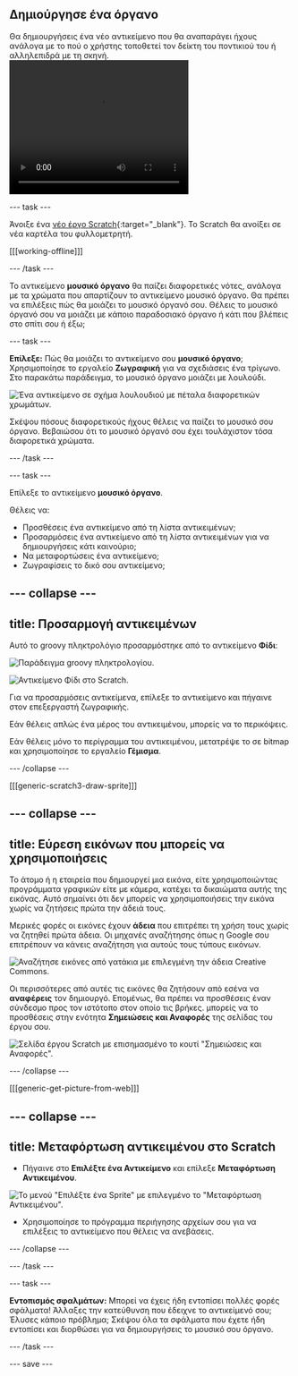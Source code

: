 ## Δημιούργησε ένα όργανο

<div style="display: flex; flex-wrap: wrap">
<div style="flex-basis: 200px; flex-grow: 1; margin-right: 15px;">
Θα δημιουργήσεις ένα νέο αντικείμενο που θα αναπαράγει ήχους ανάλογα με το πού ο χρήστης τοποθετεί τον δείκτη του ποντικιού του ή αλληλεπιδρά με τη σκηνή.
</div>
<div>
 <video width="320" height="240" controls>
  <source src="images/step-2-demo.mp4" type="video/mp4">
  Το πρόγραμμα περιήγησής σου δεν υποστηρίζει τα αρχεία βίντεο mp4.
</video> 
</div>
</div>

--- task ---

Άνοιξε ένα [νέο έργο Scratch](http://rpf.io/scratch-new){:target="_blank"}. Το Scratch θα ανοίξει σε νέα καρτέλα του φυλλομετρητή.

[[[working-offline]]]

--- /task ---

Το αντικείμενο **μουσικό όργανο** θα παίζει διαφορετικές νότες, ανάλογα με τα χρώματα που απαρτίζουν το αντικείμενο μουσικό όργανο. Θα πρέπει να επιλέξεις πώς θα μοιάζει το μουσικό όργανό σου. Θέλεις το μουσικό όργανό σου να μοιάζει με κάποιο παραδοσιακό όργανο ή κάτι που βλέπεις στο σπίτι σου ή έξω;

--- task ---

**Επίλεξε:** Πώς θα μοιάζει το αντικείμενο σου **μουσικό όργανο**; Χρησιμοποίησε το εργαλείο **Ζωγραφική** για να σχεδιάσεις ένα τρίγωνο. Στο παρακάτω παράδειγμα, το μουσικό όργανο μοιάζει με λουλούδι.

![Ένα αντικείμενο σε σχήμα λουλουδιού με πέταλα διαφορετικών χρωμάτων.](images/flower.png)

Σκέψου πόσους διαφορετικούς ήχους θέλεις να παίζει το μουσικό σου όργανο. Βεβαιώσου ότι το μουσικό όργανό σου έχει τουλάχιστον τόσα διαφορετικά χρώματα.

--- /task ---

--- task ---

Επίλεξε το αντικείμενο **μουσικό όργανο**.

Θέλεις να:
- Προσθέσεις ένα αντικείμενο από τη λίστα αντικειμένων;
- Προσαρμόσεις ένα αντικείμενο από τη λίστα αντικειμένων για να δημιουργήσεις κάτι καινούριο;
- Να μεταφορτώσεις ένα αντικείμενο;
- Ζωγραφίσεις το δικό σου αντικείμενο;

--- collapse ---
---
title: Προσαρμογή αντικειμένων
---

Αυτό το groovy πληκτρολόγιο προσαρμόστηκε από το αντικείμενο **Φίδι**:

![Παράδειγμα groovy πληκτρολογίου.](images/groovy-keyboard.png)

![Αντικείμενο Φίδι στο Scratch.](images/snake-sprite.png)

Για να προσαρμόσεις αντικείμενα, επίλεξε το αντικείμενο και πήγαινε στον επεξεργαστή ζωγραφικής.

Εάν θέλεις απλώς ένα μέρος του αντικειμένου, μπορείς να το περικόψεις.

Εάν θέλεις μόνο το περίγραμμα του αντικειμένου, μετατρέψε το σε bitmap και χρησιμοποίησε το εργαλείο **Γέμισμα**.

--- /collapse ---

[[[generic-scratch3-draw-sprite]]]

--- collapse ---
---
title: Εύρεση εικόνων που μπορείς να χρησιμοποιήσεις
---

Το άτομο ή η εταιρεία που δημιουργεί μια εικόνα, είτε χρησιμοποιώντας προγράμματα γραφικών είτε με κάμερα, κατέχει τα δικαιώματα αυτής της εικόνας. Αυτό σημαίνει ότι δεν μπορείς να χρησιμοποιήσεις την εικόνα χωρίς να ζητήσεις πρώτα την άδειά τους.

Μερικές φορές οι εικόνες έχουν **άδεια** που επιτρέπει τη χρήση τους χωρίς να ζητηθεί πρώτα άδεια. Οι μηχανές αναζήτησης όπως η Google σου επιτρέπουν να κάνεις αναζήτηση για αυτούς τους τύπους εικόνων.

![Αναζήτησε εικόνες από γατάκια με επιλεγμένη την άδεια Creative Commons.](images/google-search.png)

Οι περισσότερες από αυτές τις εικόνες θα ζητήσουν από εσένα να **αναφέρεις** τον δημιουργό. Επομένως, θα πρέπει να προσθέσεις έναν σύνδεσμο προς τον ιστότοπο στον οποίο τις βρήκες. μπορείς να το προσθέσεις στην ενότητα **Σημειώσεις και Αναφορές** της σελίδας του έργου σου.

![Σελίδα έργου Scratch με επισημασμένο το κουτί "Σημειώσεις και Αναφορές".](images/project-page.png)

--- /collapse ---

[[[generic-get-picture-from-web]]]

--- collapse ---
---
title: Μεταφόρτωση αντικειμένου στο Scratch
---

- Πήγαινε στο **Επιλέξτε ένα Αντικείμενο** και επίλεξε **Μεταφόρτωση Αντικειμένου**.

![Το μενού "Επιλέξτε ένα Sprite" με επιλεγμένο το "Μεταφόρτωση Αντικειμένου".](images/upload-sprite.png)

- Χρησιμοποίησε το πρόγραμμα περιήγησης αρχείων σου για να επιλέξεις το αντικείμενο που θέλεις να ανεβάσεις.

--- /collapse ---

--- /task ---

--- task ---

**Εντοπισμός σφαλμάτων:** Μπορεί να έχεις ήδη εντοπίσει πολλές φορές σφάλματα! Άλλαξες την κατεύθυνση που έδειχνε το αντικείμενό σου; Έλυσες κάποιο πρόβλημα; Σκέψου όλα τα σφάλματα που έχετε ήδη εντοπίσει και διορθώσει για να δημιουργήσεις το μουσικό σου όργανο.

--- /task ---


--- save ---
